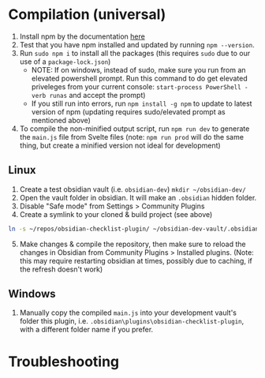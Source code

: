 
# Compilation (universal)
1. Install npm by the documentation [here](https://docs.npmjs.com/downloading-and-installing-node-js-and-npm)
2. Test that you have npm installed and updated by running `npm --version`. 
3. Run `sudo npm i` to install all the packages (this requires `sudo` due to our use of a `package-lock.json`)
    - NOTE: If on windows, instead of sudo, make sure you run from an elevated powershell prompt. Run this command to do get elevated priveleges from your current console: `start-process PowerShell -verb runas` and accept the prompt)
    - If you still run into errors, run `npm install -g npm` to update to latest version of npm (updating requires sudo/elevated prompt as mentioned above)
4. To compile the non-minified output script, run `npm run dev` to generate the `main.js` file from Svelte files (note: `npm run prod` will do the same thing, but create a minified version not ideal for development)

## Linux
1. Create a test obsidian vault (i.e. `obsidian-dev`)
`mkdir ~/obsidian-dev/`
2. Open the vault folder in obsidian. It will make an `.obsidian` hidden folder.
3. Disable "Safe mode" from Settings > Community Plugins
4. Create a symlink to your cloned & build project (see above)
```bash
ln -s ~/repos/obsidian-checklist-plugin/ ~/obsidian-dev-vault/.obsidian/plugins/obsidian-checklist-plugin
```
5. Make changes & compile the repository, then make sure to reload the changes in Obsidian from Community Plugins > Installed plugins. (Note: this may require restarting obsidian at times, possibly due to caching, if the refresh doesn't work)

## Windows
1. Manually copy the compiled `main.js` into your development vault's folder this plugin, i.e. `.obsidian\plugins\obsidian-checklist-plugin`, with a different folder name if you prefer.


# Troubleshooting
